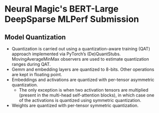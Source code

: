 # Neural Magic's BERT-Large DeepSparse MLPerf Submission

## Model Quantization

- Quantization is carried out using a quantization-aware training (QAT) approach implemented via PyTorch’s (De)QuantStubs. MovingAverageMinMax observers are used to estimate quantization ranges during QAT.
- Gemm and embedding layers are quantized to 8-bits. Other operations are kept in floating point.
- Embeddings and activations are quantized with per-tensor asymmetric quantization. 
	- The only exception is when two activation tensors are multiplied (present in the multi-head self-attention blocks), in which case one of the activations is quantized using symmetric quantization.
- Weights are quantized with per-tensor symmetric quantization.

